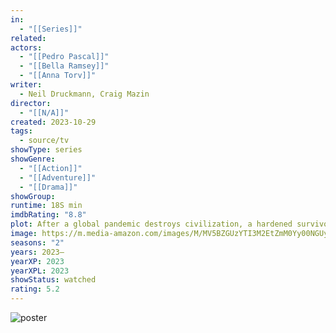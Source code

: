 ```yaml
---
in:
  - "[[Series]]"
related: 
actors:
  - "[[Pedro Pascal]]"
  - "[[Bella Ramsey]]"
  - "[[Anna Torv]]"
writer:
  - Neil Druckmann, Craig Mazin
director:
  - "[[N/A]]"
created: 2023-10-29
tags:
  - source/tv
showType: series
showGenre:
  - "[[Action]]"
  - "[[Adventure]]"
  - "[[Drama]]"
showGroup: 
runtime: 18S min
imdbRating: "8.8"
plot: After a global pandemic destroys civilization, a hardened survivor takes charge of a 14-year-old girl who may be humanity's last hope.
image: https://m.media-amazon.com/images/M/MV5BZGUzYTI3M2EtZmM0Yy00NGUyLWI4ODEtN2Q3ZGJlYzhhZjU3XkEyXkFqcGdeQXVyNTM0OTY1OQ@@._V1_SX300.jpg
seasons: "2"
years: 2023–
yearXP: 2023
yearXPL: 2023
showStatus: watched
rating: 5.2
---
```

![poster](https://m.media-amazon.com/images/M/MV5BZGUzYTI3M2EtZmM0Yy00NGUyLWI4ODEtN2Q3ZGJlYzhhZjU3XkEyXkFqcGdeQXVyNTM0OTY1OQ@@._V1_SX300.jpg)

